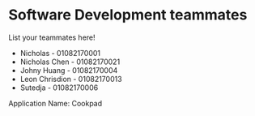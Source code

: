 # Software Development teammates

List your teammates here!
- Nicholas - 01082170001
- Nicholas Chen - 01082170021
- Johny Huang - 01082170004
- Leon Chrisdion - 01082170013
- Sutedja - 01082170006

Application Name: Cookpad
